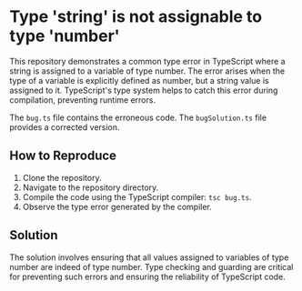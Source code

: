 # Type 'string' is not assignable to type 'number'

This repository demonstrates a common type error in TypeScript where a string is assigned to a variable of type number.  The error arises when the type of a variable is explicitly defined as number, but a string value is assigned to it.  TypeScript's type system helps to catch this error during compilation, preventing runtime errors.

The `bug.ts` file contains the erroneous code.  The `bugSolution.ts` file provides a corrected version.

## How to Reproduce

1. Clone the repository.
2. Navigate to the repository directory.
3. Compile the code using the TypeScript compiler: `tsc bug.ts`.
4. Observe the type error generated by the compiler.

## Solution

The solution involves ensuring that all values assigned to variables of type number are indeed of type number. Type checking and guarding are critical for preventing such errors and ensuring the reliability of TypeScript code.
